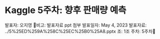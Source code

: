 # Kaggle 5주차: 향후 판매량 예측

발표자: 오지영
비고: 발표자료 ppt 첨부
발표일자: May 4, 2023
발표자료: ../5%25ED%259A%258C%25EC%25B0%25A8.pptx
조: 1조
주차: 5주차💸